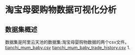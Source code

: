 # 淘宝母婴购物数据可视化分析
## 数据集概述
数据集是阿里云天池的数据集:淘宝母婴购物数据的两个csv文件。
[tianchi_mum_baby.csv](https://tianchi.aliyun.com/competition/entrance/532082/information)
[tianchi_mum_baby_trade_history.csv](https://tianchi.aliyun.com/competition/entrance/532082/information)
1.
